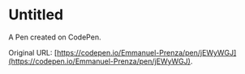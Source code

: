 # Untitled

A Pen created on CodePen.

Original URL: [https://codepen.io/Emmanuel-Prenza/pen/jEWyWGJ](https://codepen.io/Emmanuel-Prenza/pen/jEWyWGJ).

